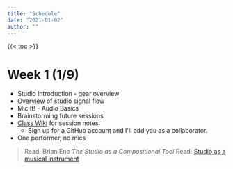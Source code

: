 ```yaml
---
title: "Schedule"
date: "2021-01-02"
author: ""
---
```


{{< toc >}}

# Week 1 (1/9)

- Studio introduction - gear overview
- Overview of studio signal flow
- Mic It! - Audio Basics
- Brainstorming future sessions
- [Class Wiki](https://github.com/DSU-Digital-Sound-Design/s-23-dad-350-recording-sessions/wiki) for session notes.
  - Sign up for a GitHub account and I'll add you as a collaborator.
- One performer, no mics

> Read: Brian Eno _The Studio as a Compositional Tool_
> Read: [Studio as a musical instrument](https://www.ableton.com/en/blog/studio-as-an-instrument-part-1/?mtm_campaign=related-recommendation&mtm_source=blog&mtm_medium=related)

<!--
# Week 2 (1/16)

- [Guessing a Mic Position](../posts/week-2)
- Mic It! - "Good Sound"
- Mic It! - About Microphones Part 1
- one performer, one mic

> Read and respond: [Microphone - Reading Assignment](x-devonthink-item://1D4EDC59-F078-4B18-A043-93F7E327900E)
> Read: [Studio as a musical instrument 2](https://www.ableton.com/en/blog/studio-as-an-instrument-part-2/?mtm_campaign=related-recommendation&mtm_source=blog&mtm_medium=related)

# Week 3 (1/23)

- talk about [Project 1](../projects/#project-1)
- Mic It! - EQ Basics
- Mic It! - The Effect of Microphone Position
- talk about previous recordings

> Quiz 1 - Microphones
> Read: [Studio as a musical instrument 3](https://www.ableton.com/en/blog/studio-as-an-instrument-part-3/?mtm_campaign=related-recommendation&mtm_source=blog&mtm_medium=related)

# Week 4 (1/30)

- voice
- Mic It! - Recording Vocals

# Week 5 (2/6)

- Male Voice
- Project 1 due

# Week 6 (2/13)

- multiple mics, one performer
- Mic It! - Stereo Imaging

# Week 7 (2/20)

- Mic It! - Stereo Microphone Arrays
- multiple mics, one performer
- Introduce [Session Plan](x-devonthink-item://AEF29D46-6D95-4FC2-B79B-6E83882F4CA1). Starting in week 9, we'll have groups of musicians come in to record. You'll work in groups to run the session: producer, studio tech, and engineer. You'll create and execute the plan for your scheduled week as a group.
- Read [Studio Tips and Tricks](x-devonthink-item://303C627A-943E-4B30-8DCD-95E9D2AD4838) as preparation for your session. Be ready to answer some questions from [recording-plan-discussion](x-devonthink-item://19080DDB-F977-49C4-90A2-5E27D1332CE1) next week.

# Week 8 (2/27)

- Mic It! - Drum Miking
- Intro [Project 2](../projects/#project-2) - Due on X
- multiple mics, one performer

# Week 9 (3/6)

- multiple mics, multiple performers

# Week 10 (3/13)

- Spring Break - No Classes

# Week 11 (3/20)

- Project 2 due
- multiple mics, multiple performers

# Week 12 (3/27)

- multiple mics, multiple performers

# Week 13 (4/3)

- multiple mics, multiple performers

# Week 14 (4/10)

- multiple mics, multiple performers

# Week 15 (4/17)

- multiple mics, multiple performers

# Week 16 (4/24)

> Exam - Regularly scheduled class time Thursday, May 4th, 5 - 7:30 pm -->
